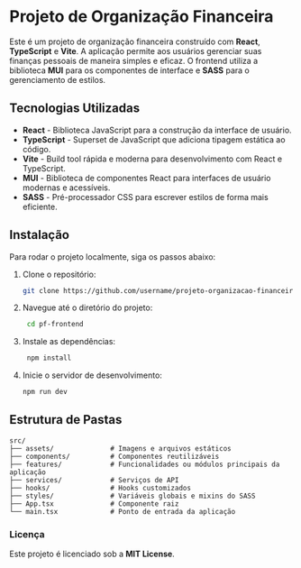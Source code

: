# Projeto de Organização Financeira

Este é um projeto de organização financeira construído com **React**, **TypeScript** e **Vite**. A aplicação permite aos usuários gerenciar suas finanças pessoais de maneira simples e eficaz. O frontend utiliza a biblioteca **MUI** para os componentes de interface e **SASS** para o gerenciamento de estilos.

## Tecnologias Utilizadas

- **React** - Biblioteca JavaScript para a construção da interface de usuário.
- **TypeScript** - Superset de JavaScript que adiciona tipagem estática ao código.
- **Vite** - Build tool rápida e moderna para desenvolvimento com React e TypeScript.
- **MUI** - Biblioteca de componentes React para interfaces de usuário modernas e acessíveis.
- **SASS** - Pré-processador CSS para escrever estilos de forma mais eficiente.

## Instalação

Para rodar o projeto localmente, siga os passos abaixo:

1. Clone o repositório:
   ```bash
   git clone https://github.com/username/projeto-organizacao-financeira.git
2. Navegue até o diretório do projeto:
   ```bash
    cd pf-frontend
3. Instale as dependências:
   ```bash
    npm install
4. Inicie o servidor de desenvolvimento:
   ```bash
   npm run dev

## Estrutura de Pastas   
    src/
    ├── assets/              # Imagens e arquivos estáticos
    ├── components/          # Componentes reutilizáveis
    ├── features/            # Funcionalidades ou módulos principais da aplicação
    ├── services/            # Serviços de API
    ├── hooks/               # Hooks customizados          
    ├── styles/              # Variáveis globais e mixins do SASS
    ├── App.tsx              # Componente raiz
    └── main.tsx             # Ponto de entrada da aplicação

### Licença

Este projeto é licenciado sob a **MIT License**.



